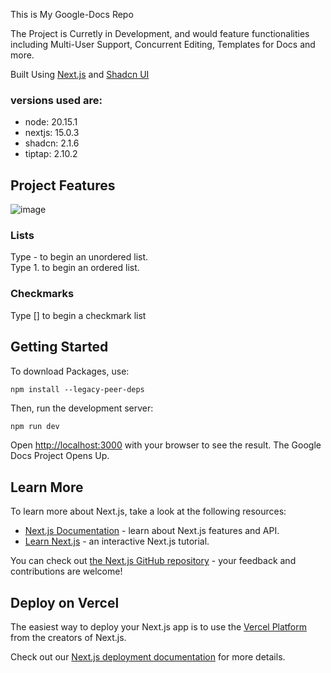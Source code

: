 This is My Google-Docs Repo

The Project is Curretly in Development, and would feature functionalities including Multi-User Support, Concurrent Editing, Templates for Docs and more.

Built Using [Next.js](https://nextjs.org) and [Shadcn UI](https://ui.shadcn.com/)

### versions used are: 
- node:   20.15.1
- nextjs: 15.0.3
- shadcn: 2.1.6
- tiptap: 2.10.2

## Project Features
![image](https://github.com/user-attachments/assets/5a042ed4-37ab-41a7-b647-935741830109)
### Lists
Type - to begin an unordered list.
<br>
Type 1. to begin an ordered list.

### Checkmarks
Type [] to begin a checkmark list

## Getting Started
To download Packages, use:
```
npm install --legacy-peer-deps
```

Then, run the development server:

```bash
npm run dev
```

Open [http://localhost:3000](http://localhost:3000) with your browser to see the result.
The Google Docs Project Opens Up.

## Learn More

To learn more about Next.js, take a look at the following resources:

- [Next.js Documentation](https://nextjs.org/docs) - learn about Next.js features and API.
- [Learn Next.js](https://nextjs.org/learn) - an interactive Next.js tutorial.

You can check out [the Next.js GitHub repository](https://github.com/vercel/next.js) - your feedback and contributions are welcome!

## Deploy on Vercel

The easiest way to deploy your Next.js app is to use the [Vercel Platform](https://vercel.com/new?utm_medium=default-template&filter=next.js&utm_source=create-next-app&utm_campaign=create-next-app-readme) from the creators of Next.js.

Check out our [Next.js deployment documentation](https://nextjs.org/docs/app/building-your-application/deploying) for more details.

